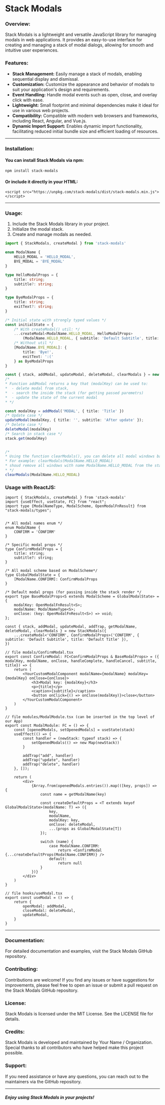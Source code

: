 
# Stack Modals

### Overview:
Stack Modals is a lightweight and versatile JavaScript library for managing modals in web applications. It provides an easy-to-use interface for creating and managing a stack of modal dialogs, allowing for smooth and intuitive user experiences.

### Features:

- __Stack Management:__ Easily manage a stack of modals, enabling sequential display and dismissal.
- __Customization:__ Customize the appearance and behavior of modals to suit your application's design and requirements.
- __Event Handling:__ Handle modal events such as open, close, and overlay click with ease.
- __Lightweight:__ Small footprint and minimal dependencies make it ideal for use in various web projects.
- __Compatibility:__ Compatible with modern web browsers and frameworks, including React, Angular, and Vue.js.
- __Dynamic Import Support:__ Enables dynamic import functionality, facilitating reduced initial bundle size and efficient loading of resources.
---

### Installation:

#### You can install Stack Modals via npm:
`npm install stack-modals`

#### Or include it directly in your HTML:
``<script src="https://unpkg.com/stack-modals/dist/stack-modals.min.js"></script>``

---

### Usage:
1. Include the Stack Modals library in your project.
2. Initialize the modal stack.
3. Create and manage modals as needed.

```typescript
import { StackModals, createModal } from 'stack-modals'

enum ModalName {
    HELLO_MODAL = 'HELLO_MODAL',
    BYE_MODAL = 'BYE_MODAL'
}

type HelloModalProps = {
    title: string;
    subtitle?: string;
}

type ByeModalProps = {
    title: string;
    exitText?: string;
}

/* Initial state with strongly typed values */
const initialState = {
    /* With createModal() util: */
    ...createModal<ModalName.HELLO_MODAL, HelloModalProps>
        (ModalName.HELLO_MODAL, { subtitle: 'Default Subtitle', title: 'Default Title' }),
    /* Without util */
    [ModalName.BYE_MODAL]: {
        title: 'Bye!',
        exitText: ':('
    } as ByeModalProps
}

const { stack, addModal, updateModal, deleteModal, clearModals } = new StackModals(initialState)
/*
* Function addModal returns a key that (modalKey) can be used to:
*  - delete modal from stack, 
*  - search the inside the stack (for getting passed paremetrs)
*  - update the state of the current modal
* */

const modalKey = addModal('MODAL', { title: 'Title' })
/* Update case */
updateModal(modalKey, { title: '', subtitle: 'After update' });
/* Delete case */
deleteModal(modalKey)
/* Search in stack case */
stack.get(modalKey)

    
/* 
* Using the function clearModals(), you can delete all modal windows based on their name. 
* For example: clearModals(ModalName.HELLO_MODAL) 
* shoud remove all windows with name ModalName.HELLO_MODAL from the stack
* */
clearModals(ModalName.HELLO_MODAL)
```

### Usage with ReactJS: 
```tsx
import { StackModals, createModal } from 'stack-modals'
import {useEffect, useState, FC} from "react";
import type {ModalNameType, ModalScheme, OpenModalFnResult} from "stack-modals/types";


/* All modal names enum */
enum ModalName {
    CONFIRM = 'CONFIRM'
}

/* Specific modal props */
type ConfirmModalProps = {
    title: string;
    subtitle?: string;
}

/* All modal scheme based on ModalScheme*/
type GlobalModalState = {
    [ModalName.CONFIRM]: ConfirmModalProps
}

/* Default modal props (for passing inside the stack render */
export type BaseModalProps<S extends ModalScheme = GlobalModalState> = {
    modalKey: OpenModalFnResult<S>;
    modalName: ModalNameType<S>;
    onClose: (key: OpenModalFnResult<S>) => void;
};

const { stack, addModal, updateModal, addTrap, getModalName, deleteModal, clearModals } = new StackModals({
    ...createModal<'CONFIRM', ConfirmModalProps>('CONFIRM', { subtitle: 'Default Subtitle', title: 'Default Title' }),
})

// file modals/ConfirmModal.tsx
export const ConfirmModal: FC<ConfirmModalProps & BaseModalProps> = ({  modalKey, modalName, onClose, handleComplete, handleCancel, subtitle, title}) => {
    return (
        <YourCustomModalComponent modalName={modalName} modalKey={modalKey} onClose={onClose}>
            <h3>Modal key: {modalKey}</h3>
            <p>{title}</p>
            <caption>{subtitle}</caption>
            <button onClick={() => onClose(modalKey)}>close</button>
        </YourCustomModalComponent>
    )
}

// file modules/ModalModule.tsx (can be inserted in the top level of our App)
export const ModalModule: FC = () => {
    const [openedModals, setOpenedModals] = useState(stack)
    useEffect(() => {
        const handler = (newStack: typeof stack) => {
            setOpenedModals(() => new Map(newStack))
        }

        addTrap("add", handler)
        addTrap("update", handler)
        addTrap("delete", handler)
    }, []);

    return (
        <div>
            {Array.from(openedModals.entries()).map(([key, props]) => {
                const name = getModalName(key)

                const createDefaultProps = <T extends keyof GlobalModalState>(modalName: T) => ({
                    key,
                    modalName,
                    modalKey: key,
                    onClose: deleteModal,
                    ...(props as GlobalModalState[T])
                });

                switch (name) {
                    case ModalName.CONFIRM:
                        return <ConfirmModal {...createDefaultProps(ModalName.CONFIRM)} />
                    default:
                        return null
                }
            })}
        </div>
    )
}

// file hooks/useModal.tsx
export const useModal = () => {
    return {
        openModal: addModal,
        closeModal: deleteModal,
        updateModal,
    }
}
```
---

### Documentation:
For detailed documentation and examples, visit the Stack Modals GitHub repository.

### Contributing:
Contributions are welcome! If you find any issues or have suggestions for improvements, please feel free to open an issue or submit a pull request on the Stack Modals GitHub repository.

### License:
Stack Modals is licensed under the MIT License. See the LICENSE file for details.

### Credits:
Stack Modals is developed and maintained by Your Name / Organization. Special thanks to all contributors who have helped make this project possible.

### Support:
If you need assistance or have any questions, you can reach out to the maintainers via the GitHub repository.

--- 
##### Enjoy using Stack Modals in your projects!